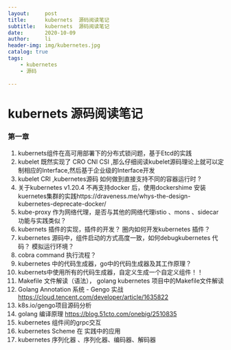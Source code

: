```yaml
---
layout:     post
title:      kubernets  源码阅读笔记
subtitle:   kubernets  源码阅读笔记
date:       2020-10-09
author:     li
header-img: img/kubernetes.jpg
catalog: true
tags:
    - kubernetes
    - 源码
 
---
```




# kubernets  源码阅读笔记



### 第一章

1.  kubernets组件在高可用部署下的分布式锁问题，基于Etcd的实践
2.  kubelet 既然实现了  CRO CNI CSI ,那么仔细阅读kubelet源码理论上就可以定制相应的Interface,然后基于企业级的Interface开发
3. kubelet   CRI  ,kubernetes源码 如何做到直接支持不同的容器运行时 ?
4. 关于kubernetes v1.20.4 不再支持docker 后，使用dockershime 安装kuernetes集群的实践https://draveness.me/whys-the-design-kubernetes-deprecate-docker/
5. kube-proxy  作为网络代理，是否与其他的网络代理istio 、mons  、sidecar 功能与实践类似？
6. kubernets 插件的实现，插件的开发？ 圈内如何开发kubernetes   插件？
7. kubernetes   源码中，组件启动的方式高度一致，如何debugkubernetes 代码？  模拟运行环境？
8. cobra command  执行流程？
9. kubernetes  中的代码生成器，go中的代码生成器及其工作原理？
10.  kubernets中使用所有的代码生成器，自定义生成一个自定义组件！！
11. Makefile 文件解读（语法）， golang kubernetes 项目中的Makefile文件解读
12. Golang Annotation 系统 - Gengo 实战  https://cloud.tencent.com/developer/article/1635822
13. k8s.io/gengo项目源码分析   
14.  golang 编译原理 https://blog.51cto.com/onebig/2510835
15.  kubernetes 组件间的grpc交互
16.  kubernetes Scheme 在 实践中的应用
17.  kubernetes 序列化器  、序列化器、编码器、解码器